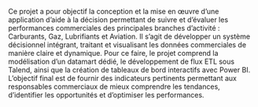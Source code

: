 Ce projet a pour objectif la conception et la mise en œuvre d’une application d’aide à la décision 
permettant de suivre et d’évaluer les performances commerciales des principales branches d’activité 
: Carburants, Gaz, Lubrifiants et Aviation. Il s’agit de développer un système décisionnel intégrant, 
traitant et visualisant les données commerciales de manière claire et dynamique. Pour ce faire, le 
projet comprend la modélisation d’un datamart dédié, le développement de flux ETL sous Talend, 
ainsi que la création de tableaux de bord interactifs avec Power BI. L’objectif final est de fournir des 
indicateurs pertinents permettant aux responsables commerciaux de mieux comprendre les 
tendances, d’identifier les opportunités et d’optimiser les performances.

